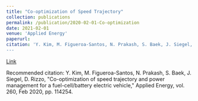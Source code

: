 ```yaml
---
title: "Co-optimization of Speed Trajectory"
collection: publications
permalink: /publication/2020-02-01-Co-optimization
date: 2021-02-01
venue: 'Applied Energy'
paperurl:
citation: 'Y. Kim, M. Figueroa-Santos, N. Prakash, S. Baek, J. Siegel, D. Rizzo, &quot;Co-optimization of speed trajectory and power management for a fuel-cell/battery electric vehicle,&quot; Applied Energy, vol. 260, Feb 2020, pp. 114254.
---
```


<a href='https://doi.org/10.1016/j.apenergy.2019.114254'>Link</a>

Recommended citation: Y. Kim, M. Figueroa-Santos, N. Prakash, S. Baek, J. Siegel, D. Rizzo, "Co-optimization of speed trajectory and power management for a fuel-cell/battery electric vehicle," Applied Energy, vol. 260, Feb 2020, pp. 114254.
